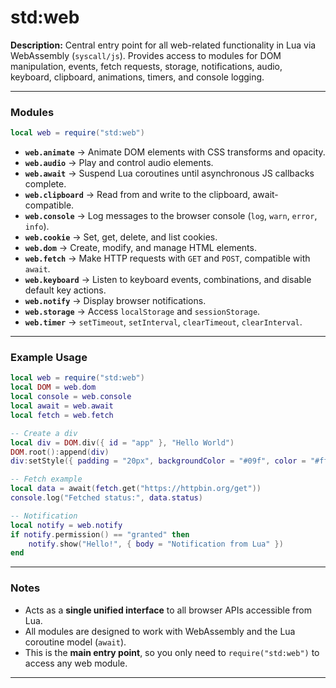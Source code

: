 # std:web

**Description:**
Central entry point for all web-related functionality in Lua via WebAssembly (`syscall/js`). Provides access to modules for DOM manipulation, events, fetch requests, storage, notifications, audio, keyboard, clipboard, animations, timers, and console logging.

---

### Modules

```lua
local web = require("std:web")
```

- **`web.animate`** → Animate DOM elements with CSS transforms and opacity.
- **`web.audio`** → Play and control audio elements.
- **`web.await`** → Suspend Lua coroutines until asynchronous JS callbacks complete.
- **`web.clipboard`** → Read from and write to the clipboard, await-compatible.
- **`web.console`** → Log messages to the browser console (`log`, `warn`, `error`, `info`).
- **`web.cookie`** → Set, get, delete, and list cookies.
- **`web.dom`** → Create, modify, and manage HTML elements.
- **`web.fetch`** → Make HTTP requests with `GET` and `POST`, compatible with `await`.
- **`web.keyboard`** → Listen to keyboard events, combinations, and disable default key actions.
- **`web.notify`** → Display browser notifications.
- **`web.storage`** → Access `localStorage` and `sessionStorage`.
- **`web.timer`** → `setTimeout`, `setInterval`, `clearTimeout`, `clearInterval`.

---

### Example Usage

```lua
local web = require("std:web")
local DOM = web.dom
local console = web.console
local await = web.await
local fetch = web.fetch

-- Create a div
local div = DOM.div({ id = "app" }, "Hello World")
DOM.root():append(div)
div:setStyle({ padding = "20px", backgroundColor = "#09f", color = "#fff" })

-- Fetch example
local data = await(fetch.get("https://httpbin.org/get"))
console.log("Fetched status:", data.status)

-- Notification
local notify = web.notify
if notify.permission() == "granted" then
    notify.show("Hello!", { body = "Notification from Lua" })
end
```

---

### Notes

- Acts as a **single unified interface** to all browser APIs accessible from Lua.
- All modules are designed to work with WebAssembly and the Lua coroutine model (`await`).
- This is the **main entry point**, so you only need to `require("std:web")` to access any web module.

---
